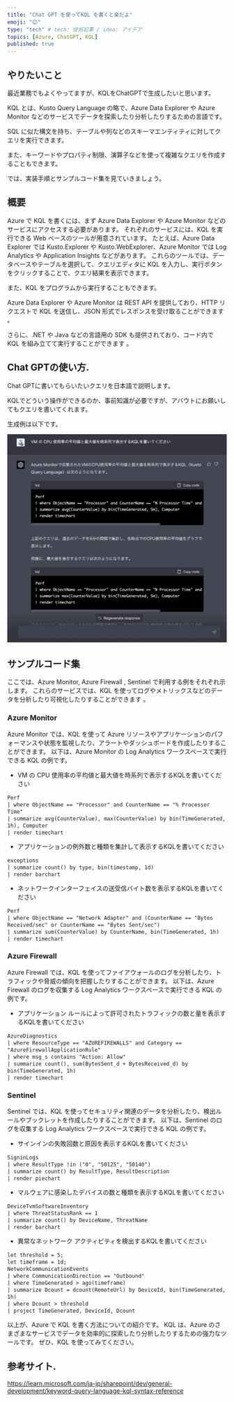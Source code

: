 ```yaml
---
title: "Chat GPT を使ってKQL を書くと楽だよ"
emoji: "😊"
type: "tech" # tech: 技術記事 / idea: アイデア
topics: [Azure, ChatGPT, KQL]
published: true
---
```


## やりたいこと
最近業務でもよくやってますが、KQLをChatGPTで生成したいと思います。  

KQL とは、Kusto Query Language の略で、Azure Data Explorer や Azure Monitor などのサービスでデータを探索したり分析したりするための言語です。  

SQL に似た構文を持ち、テーブルや列などのスキーマエンティティに対してクエリを実行できます。  

また、キーワードやプロパティ制限、演算子などを使って複雑なクエリを作成することもできます。

では、実装手順とサンプルコード集を見ていきましょう。

## 概要
Azure で KQL を書くには、まず Azure Data Explorer や Azure Monitor などのサービスにアクセスする必要があります。
それぞれのサービスには、KQL を実行できる Web ベースのツールが用意されています。
たとえば、Azure Data Explorer では Kusto.Explorer や Kusto.WebExplorer、Azure Monitor では Log Analytics や Application Insights などがあります。
これらのツールでは、データベースやテーブルを選択して、クエリエディタに KQL を入力し、実行ボタンをクリックすることで、クエリ結果を表示できます。

また、KQL をプログラムから実行することもできます。  

Azure Data Explorer や Azure Monitor は REST API を提供しており、HTTP リクエストで KQL を送信し、JSON 形式でレスポンスを受け取ることができます 。  

さらに、.NET や Java などの言語用の SDK も提供されており、コード内で KQL を組み立てて実行することができます 。  

## Chat GPTの使い方. 
Chat GPTに書いてもらいたいクエリを日本語で説明します。  

KQLでどういう操作ができるのか、事前知識が必要ですが、アバウトにお願いしてもクエリを書いてくれます。  

生成例は以下です。  

![image1](/images/36d881dc5df6f0/Screenshot%202023-03-26%20at%2010.26.17)


## サンプルコード集
ここでは、Azure Monitor, Azure Firewall , Sentinel で利用する例をそれぞれ示します。
これらのサービスでは、KQL を使ってログやメトリックスなどのデータを分析したり可視化したりすることができます 。

### Azure Monitor
Azure Monitor では、KQL を使って Azure リソースやアプリケーションのパフォーマンスや状態を監視したり、アラートやダッシュボードを作成したりすることができます。
以下は、Azure Monitor の Log Analytics ワークスペースで実行できる KQL の例です。

- VM の CPU 使用率の平均値と最大値を時系列で表示するKQLを書いてください
```kql
Perf
| where ObjectName == "Processor" and CounterName == "% Processor Time"
| summarize avg(CounterValue), max(CounterValue) by bin(TimeGenerated, 1h), Computer
| render timechart
```

- アプリケーションの例外数と種類を集計して表示するKQLを書いてください
```kql
exceptions
| summarize count() by type, bin(timestamp, 1d)
| render barchart
```

- ネットワークインターフェイスの送受信バイト数を表示するKQLを書いてください
```kql
Perf
| where ObjectName == "Network Adapter" and (CounterName == "Bytes Received/sec" or CounterName == "Bytes Sent/sec")
| summarize sum(CounterValue) by CounterName, bin(TimeGenerated, 1h)
| render timechart
```

### Azure Firewall
Azure Firewall では、KQL を使ってファイアウォールのログを分析したり、トラフィックや脅威の傾向を把握したりすることができます。
以下は、Azure Firewall のログを収集する Log Analytics ワークスペースで実行できる KQL の例です。

- アプリケーション ルールによって許可されたトラフィックの数と量を表示するKQLを書いてください
```kql
AzureDiagnostics
| where ResourceType == "AZUREFIREWALLS" and Category == "AzureFirewallApplicationRule"
| where msg_s contains "Action: Allow"
| summarize count(), sum(BytesSent_d + BytesReceived_d) by bin(TimeGenerated, 1h)
| render timechart
```

### Sentinel
Sentinel では、KQL を使ってセキュリティ関連のデータを分析したり、検出ルールやブックレットを作成したりすることができます。
以下は、Sentinel のログを収集する Log Analytics ワークスペースで実行できる KQL の例です。

- サインインの失敗回数と原因を表示するKQLを書いてください
```kql
SigninLogs
| where ResultType !in ("0", "50125", "50140")
| summarize count() by ResultType, ResultDescription
| render piechart
```

- マルウェアに感染したデバイスの数と種類を表示するKQLを書いてください
```kql
DeviceTvmSoftwareInventory
| where ThreatStatusRank == 1
| summarize count() by DeviceName, ThreatName
| render barchart
```

- 異常なネットワーク アクティビティを検出するKQLを書いてください
```kql
let threshold = 5;
let timeframe = 1d;
NetworkCommunicationEvents
| where CommunicationDirection == "Outbound"
| where TimeGenerated > ago(timeframe)
| summarize Dcount = dcount(RemoteUrl) by DeviceId, bin(TimeGenerated, 1h)
| where Dcount > threshold
| project TimeGenerated, DeviceId, Dcount
```

以上が、Azure で KQL を書く方法についての紹介です。
KQL は、Azure のさまざまなサービスでデータを効率的に探索したり分析したりするための強力なツールです。
ぜひ、KQL を使ってみてください。

## 参考サイト. 

https://learn.microsoft.com/ja-jp/sharepoint/dev/general-development/keyword-query-language-kql-syntax-reference
